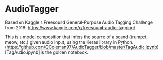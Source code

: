 # AudioTagger

Based on Kaggle's Freesound General-Purpose Audio Tagging Challenge from 2018:
https://www.kaggle.com/c/freesound-audio-tagging/

This is a model composition that infers the source of a sound (trumpet, meow, etc.) given audio input, using the Keras library in Python. (https://github.com/QColeman97/AudioTagger/blob/master/TagAudio.ipynb)[TagAudio.ipynb] is the golden notebook. 
